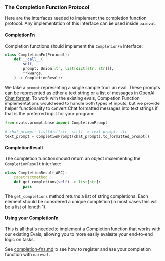 ### The Completion Function Protocol

Here are the interfaces needed to implement the completion function protocol. Any implementation of this interface can be used inside `oaieval`.

#### CompletionFn
Completion functions should implement the `CompletionFn` interface:
```python
class CompletionFn(Protocol):
    def __call__(
        self,
        prompt: Union[str, list[dict[str, str]]],
        **kwargs,
    ) -> CompletionResult:
```

We take a `prompt` representing a single sample from an eval. These prompts can be represented as either a text string or a list of messages in [OpenAI Chat format](https://platform.openai.com/docs/guides/chat/introduction). To work with the existing evals, Completion Function implementations would need to handle both types of inputs, but we provide helper functionality to convert Chat formatted messages into text strings if that is the preferred input for your program:
```python
from evals.prompt.base import CompletionPrompt

# chat_prompt: list[dict[str, str]] -> text_prompt: str
text_prompt = CompletionPrompt(chat_prompt).to_formatted_prompt()
```

#### CompletionResult
The completion function should return an object implementing the `CompletionResult` interface:
```python
class CompletionResult(ABC):
    @abstractmethod
    def get_completions(self) -> list[str]:
        pass
```
The `get_completions` method returns a list of string completions. Each element should be considered a unique completion (in most cases this will be a list of length 1).

#### Using your CompletionFn
This is all that's needed to implement a Completion function that works with our existing Evals, allowing you to more easily evaluate your end-to-end logic on tasks.

See [completion-fns.md](completion-fns.md) to see how to register and use your completion function with `oaieval`.

